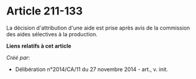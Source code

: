 # Article 211-133

La décision d'attribution d'une aide est prise après avis de la commission des aides sélectives à la production.

**Liens relatifs à cet article**

_Créé par_:

  - Délibération n°2014/CA/11 du 27 novembre 2014 - art., v. init.
